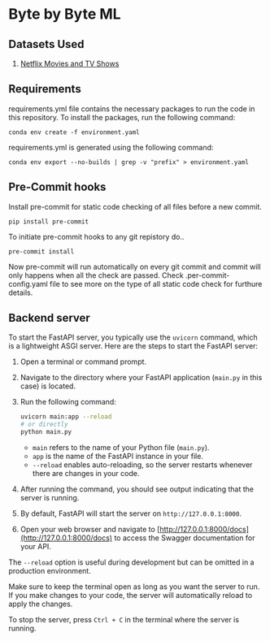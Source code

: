 # Byte by Byte ML

## Datasets Used

1. [Netflix Movies and TV Shows](https://www.kaggle.com/shivamb/netflix-shows)

## Requirements

requirements.yml file contains the necessary packages to run the code in this repository. To install the packages, run the following command:

```
conda env create -f environment.yaml
```

requirements.yml is generated using the following command:

```
conda env export --no-builds | grep -v "prefix" > environment.yaml
```

## Pre-Commit hooks

Install pre-commit for static code checking of all files before a new commit.

```
pip install pre-commit
```

To initiate pre-commit hooks to any git repistory do..

```
pre-commit install
```

Now pre-commit will run automatically on every git commit and commit will only happens when all the check are passed. Check .per-commit-config.yaml file to see more on the type of all static code check for furthure details.

## Backend server

To start the FastAPI server, you typically use the `uvicorn` command, which is a lightweight ASGI server. Here are the steps to start the FastAPI server:

1. Open a terminal or command prompt.

2. Navigate to the directory where your FastAPI application (`main.py` in this case) is located.

3. Run the following command:

   ```bash
   uvicorn main:app --reload
   # or directly
   python main.py
   ```

   - `main` refers to the name of your Python file (`main.py`).
   - `app` is the name of the FastAPI instance in your file.
   - `--reload` enables auto-reloading, so the server restarts whenever there are changes in your code.

4. After running the command, you should see output indicating that the server is running.

5. By default, FastAPI will start the server on `http://127.0.0.1:8000`.

6. Open your web browser and navigate to [http://127.0.0.1:8000/docs](http://127.0.0.1:8000/docs) to access the Swagger documentation for your API.

The `--reload` option is useful during development but can be omitted in a production environment.

Make sure to keep the terminal open as long as you want the server to run. If you make changes to your code, the server will automatically reload to apply the changes.

To stop the server, press `Ctrl + C` in the terminal where the server is running.
